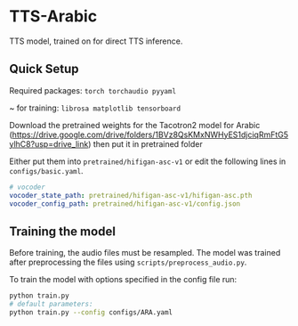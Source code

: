 # TTS-Arabic

TTS model, trained on for direct TTS inference.


## Quick Setup
Required packages:
`torch torchaudio pyyaml`

~ for training: `librosa matplotlib tensorboard`




Download the pretrained weights for the Tacotron2 model for Arabic (https://drive.google.com/drive/folders/1BVz8QsKMxNWHyES1djciqRmFtG5ylhC8?usp=drive_link) then put it in pretrained folder


Either put them into `pretrained/hifigan-asc-v1` or edit the following lines in `configs/basic.yaml`.

```yaml
# vocoder
vocoder_state_path: pretrained/hifigan-asc-v1/hifigan-asc.pth
vocoder_config_path: pretrained/hifigan-asc-v1/config.json
```

## Training the model
Before training, the audio files must be resampled. The model was trained after preprocessing the files using `scripts/preprocess_audio.py`.

To train the model with options specified in the config file run:
```bash
python train.py
# default parameters:
python train.py --config configs/ARA.yaml
```



